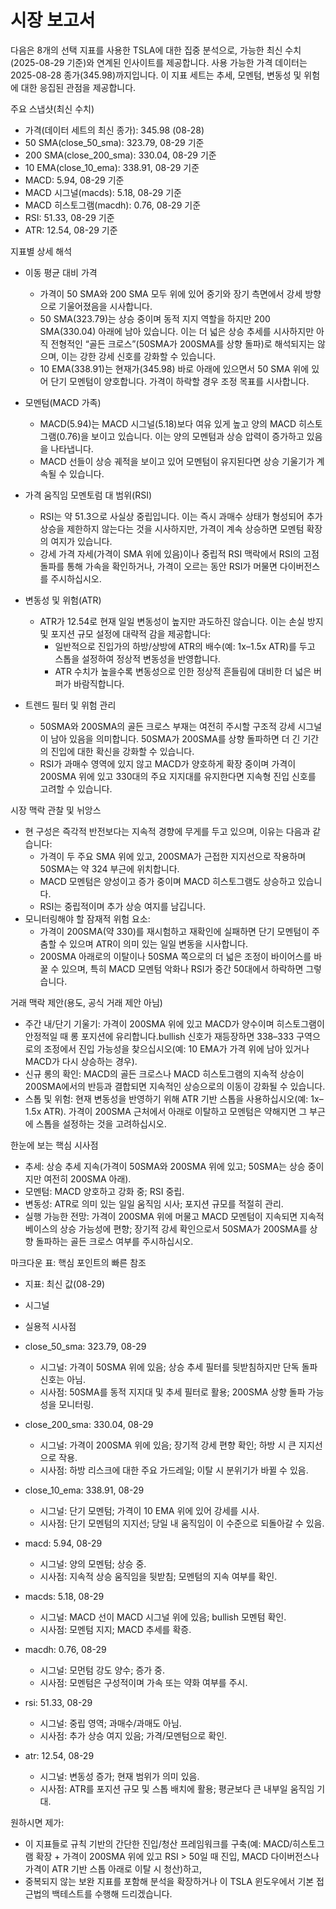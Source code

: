 # 시장 보고서

다음은 8개의 선택 지표를 사용한 TSLA에 대한 집중 분석으로, 가능한 최신 수치(2025-08-29 기준)와 연계된 인사이트를 제공합니다. 사용 가능한 가격 데이터는 2025-08-28 종가(345.98)까지입니다. 이 지표 세트는 추세, 모멘텀, 변동성 및 위험에 대한 응집된 관점을 제공합니다.

주요 스냅샷(최신 수치)
- 가격(데이터 세트의 최신 종가): 345.98 (08-28)
- 50 SMA(close_50_sma): 323.79, 08-29 기준
- 200 SMA(close_200_sma): 330.04, 08-29 기준
- 10 EMA(close_10_ema): 338.91, 08-29 기준
- MACD: 5.94, 08-29 기준
- MACD 시그널(macds): 5.18, 08-29 기준
- MACD 히스토그램(macdh): 0.76, 08-29 기준
- RSI: 51.33, 08-29 기준
- ATR: 12.54, 08-29 기준

지표별 상세 해석

- 이동 평균 대비 가격
  - 가격이 50 SMA와 200 SMA 모두 위에 있어 중기와 장기 측면에서 강세 방향으로 기울어졌음을 시사합니다.
  - 50 SMA(323.79)는 상승 중이며 동적 지지 역할을 하지만 200 SMA(330.04) 아래에 남아 있습니다. 이는 더 넓은 상승 추세를 시사하지만 아직 전형적인 “골든 크로스”(50SMA가 200SMA를 상향 돌파)로 해석되지는 않으며, 이는 강한 강세 신호를 강화할 수 있습니다.
  - 10 EMA(338.91)는 현재가(345.98) 바로 아래에 있으면서 50 SMA 위에 있어 단기 모멘텀이 양호합니다. 가격이 하락할 경우 조정 목표를 시사합니다.

- 모멘텀(MACD 가족)
  - MACD(5.94)는 MACD 시그널(5.18)보다 여유 있게 높고 양의 MACD 히스토그램(0.76)을 보이고 있습니다. 이는 양의 모멘텀과 상승 압력이 증가하고 있음을 나타냅니다.
  - MACD 선들이 상승 궤적을 보이고 있어 모멘텀이 유지된다면 상승 기울기가 계속될 수 있습니다.

- 가격 움직임 모멘토럼 대 범위(RSI)
  - RSI는 약 51.3으로 사실상 중립입니다. 이는 즉시 과매수 상태가 형성되어 추가 상승을 제한하지 않는다는 것을 시사하지만, 가격이 계속 상승하면 모멘텀 확장의 여지가 있습니다.
  - 강세 가격 자세(가격이 SMA 위에 있음)이나 중립적 RSI 맥락에서 RSI의 고점 돌파를 통해 가속을 확인하거나, 가격이 오르는 동안 RSI가 머물면 다이버전스를 주시하십시오.

- 변동성 및 위험(ATR)
  - ATR가 12.54로 현재 일일 변동성이 높지만 과도하진 않습니다. 이는 손실 방지 및 포지션 규모 설정에 대략적 감을 제공합니다:
    - 일반적으로 진입가의 하방/상방에 ATR의 배수(예: 1x–1.5x ATR)를 두고 스톱을 설정하여 정상적 변동성을 반영합니다.
    - ATR 수치가 높을수록 변동성으로 인한 정상적 흔들림에 대비한 더 넓은 버퍼가 바람직합니다.

- 트렌드 필터 및 위험 관리
  - 50SMA와 200SMA의 골든 크로스 부재는 여전히 주시할 구조적 강세 시그널이 남아 있음을 의미합니다. 50SMA가 200SMA를 상향 돌파하면 더 긴 기간의 진입에 대한 확신을 강화할 수 있습니다.
  - RSI가 과매수 영역에 있지 않고 MACD가 양호하게 확장 중이며 가격이 200SMA 위에 있고 330대의 주요 지지대를 유지한다면 지속형 진입 신호를 고려할 수 있습니다.

시장 맥락 관찰 및 뉘앙스

- 현 구성은 즉각적 반전보다는 지속적 경향에 무게를 두고 있으며, 이유는 다음과 같습니다:
  - 가격이 두 주요 SMA 위에 있고, 200SMA가 근접한 지지선으로 작용하며 50SMA는 약 324 부근에 위치합니다.
  - MACD 모멘텀은 양성이고 증가 중이며 MACD 히스토그램도 상승하고 있습니다.
  - RSI는 중립적이며 추가 상승 여지를 남깁니다.
- 모니터링해야 할 잠재적 위험 요소:
  - 가격이 200SMA(약 330)를 재시험하고 재확인에 실패하면 단기 모멘텀이 주춤할 수 있으며 ATR이 의미 있는 일일 변동을 시사합니다.
  - 200SMA 아래로의 이탈이나 50SMA 쪽으로의 더 넓은 조정이 바이어스를 바꿀 수 있으며, 특히 MACD 모멘텀 악화나 RSI가 중간 50대에서 하락하면 그렇습니다.

거래 맥락 제안(용도, 공식 거래 제안 아님)

- 주간 내/단기 기울기: 가격이 200SMA 위에 있고 MACD가 양수이며 히스토그램이 안정적일 때 롱 포지션에 유리합니다.bullish 신호가 재등장하면 338–333 구역으로의 조정에서 진입 가능성을 찾으십시오(예: 10 EMA가 가격 위에 남아 있거나 MACD가 다시 상승하는 경우).
- 신규 롱의 확인: MACD의 골든 크로스나 MACD 히스토그램의 지속적 상승이 200SMA에서의 반등과 결합되면 지속적인 상승으로의 이동이 강화될 수 있습니다.
- 스톱 및 위험: 현재 변동성을 반영하기 위해 ATR 기반 스톱을 사용하십시오(예: 1x–1.5x ATR). 가격이 200SMA 근처에서 아래로 이탈하고 모멘텀은 약해지면 그 부근에 스톱을 설정하는 것을 고려하십시오.

한눈에 보는 핵심 시사점

- 추세: 상승 추세 지속(가격이 50SMA와 200SMA 위에 있고; 50SMA는 상승 중이지만 여전히 200SMA 아래).
- 모멘텀: MACD 양호하고 강화 중; RSI 중립.
- 변동성: ATR로 의미 있는 일일 움직임 시사; 포지션 규모를 적절히 관리.
- 실행 가능한 전망: 가격이 200SMA 위에 머물고 MACD 모멘텀이 지속되면 지속적 베이스의 상승 가능성에 편향; 장기적 강세 확인으로서 50SMA가 200SMA를 상향 돌파하는 골든 크로스 여부를 주시하십시오.

마크다운 표: 핵심 포인트의 빠른 참조

- 지표: 최신 값(08-29)
- 시그널
- 실용적 시사점

- close_50_sma: 323.79, 08-29
  - 시그널: 가격이 50SMA 위에 있음; 상승 추세 필터를 뒷받침하지만 단독 돌파 신호는 아님.
  - 시사점: 50SMA를 동적 지지대 및 추세 필터로 활용; 200SMA 상향 돌파 가능성을 모니터링.

- close_200_sma: 330.04, 08-29
  - 시그널: 가격이 200SMA 위에 있음; 장기적 강세 편향 확인; 하방 시 큰 지지선으로 작용.
  - 시사점: 하방 리스크에 대한 주요 가드레일; 이탈 시 분위기가 바뀔 수 있음.

- close_10_ema: 338.91, 08-29
  - 시그널: 단기 모멘텀; 가격이 10 EMA 위에 있어 강세를 시사.
  - 시사점: 단기 모멘텀의 지지선; 당일 내 움직임이 이 수준으로 되돌아갈 수 있음.

- macd: 5.94, 08-29
  - 시그널: 양의 모멘텀; 상승 중.
  - 시사점: 지속적 상승 움직임을 뒷받침; 모멘텀의 지속 여부를 확인.

- macds: 5.18, 08-29
  - 시그널: MACD 선이 MACD 시그널 위에 있음; bullish 모멘텀 확인.
  - 시사점: 모멘텀 지지; MACD 추세를 확증.

- macdh: 0.76, 08-29
  - 시그널: 모먼텀 강도 양수; 증가 중.
  - 시사점: 모멘텀은 구성적이며 가속 또는 약화 여부를 주시.

- rsi: 51.33, 08-29
  - 시그널: 중립 영역; 과매수/과매도 아님.
  - 시사점: 추가 상승 여지 있음; 가격/모멘텀으로 확인.

- atr: 12.54, 08-29
  - 시그널: 변동성 증가; 현재 범위가 의미 있음.
  - 시사점: ATR를 포지션 규모 및 스톱 배치에 활용; 평균보다 큰 내부일 움직임 기대.

원하시면 제가:
- 이 지표들로 규칙 기반의 간단한 진입/청산 프레임워크를 구축(예: MACD/히스토그램 확장 + 가격이 200SMA 위에 있고 RSI > 50일 때 진입, MACD 다이버전스나 가격이 ATR 기반 스톱 아래로 이탈 시 청산)하고,
- 중복되지 않는 보완 지표를 포함해 분석을 확장하거나 이 TSLA 윈도우에서 기본 접근법의 백테스트를 수행해 드리겠습니다.
